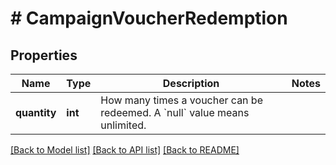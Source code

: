 # # CampaignVoucherRedemption

## Properties

Name | Type | Description | Notes
------------ | ------------- | ------------- | -------------
**quantity** | **int** | How many times a voucher can be redeemed. A &#x60;null&#x60; value means unlimited. |

[[Back to Model list]](../../README.md#models) [[Back to API list]](../../README.md#endpoints) [[Back to README]](../../README.md)

